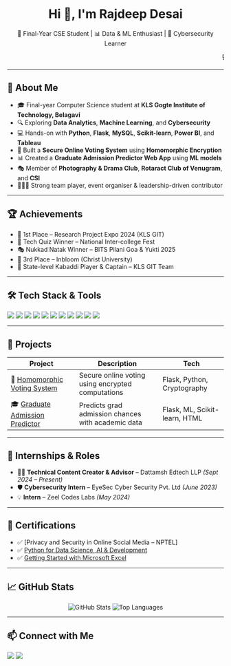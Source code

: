 <h1 align="center">Hi 👋, I'm Rajdeep Desai</h1>

<p align="center">
🚀 Final-Year CSE Student | 📊 Data & ML Enthusiast | 🔐 Cybersecurity Learner  
</p>

<p align="center">
  <marquee><b>💻 Final Year Computer Science | KLS Gogte Institute of Technology</b></marquee>
</p>

---

## 🧠 About Me

- 🎓 Final-year Computer Science student at **KLS Gogte Institute of Technology, Belagavi**
- 🔍 Exploring **Data Analytics**, **Machine Learning**, and **Cybersecurity**
- 💻 Hands-on with **Python**, **Flask**, **MySQL**, **Scikit-learn**, **Power BI**, and **Tableau**
- 🔐 Built a **Secure Online Voting System** using **Homomorphic Encryption**
- 📊 Created a **Graduate Admission Predictor Web App** using **ML models**
- 🎭 Member of **Photography & Drama Club**, **Rotaract Club of Venugram**, and **CSI**
- 🧑‍🤝‍🧑 Strong team player, event organiser & leadership-driven contributor

---

## 🏆 Achievements

- 🥇 1st Place – Research Project Expo 2024 (KLS GIT)
- 🧠 Tech Quiz Winner – National Inter-college Fest
- 🎭 Nukkad Natak Winner – BITS Pilani Goa & Yukti 2025
- 🥉 3rd Place – Inbloom (Christ University)
- 🏐 State-level Kabaddi Player & Captain – KLS GIT Team

---

## 🛠️ Tech Stack & Tools

<p align="left">
<img src="https://img.shields.io/badge/Python-3776AB.svg?style=for-the-badge&logo=python&logoColor=white" />
<img src="https://img.shields.io/badge/Flask-000000.svg?style=for-the-badge&logo=flask&logoColor=white" />
<img src="https://img.shields.io/badge/MySQL-4479A1.svg?style=for-the-badge&logo=mysql&logoColor=white" />
<img src="https://img.shields.io/badge/Scikit--learn-F7931E.svg?style=for-the-badge&logo=scikit-learn&logoColor=white" />
<img src="https://img.shields.io/badge/PowerBI-F2C811.svg?style=for-the-badge&logo=powerbi&logoColor=black" />
<img src="https://img.shields.io/badge/Tableau-E97627.svg?style=for-the-badge&logo=tableau&logoColor=white" />
<img src="https://img.shields.io/badge/Excel-217346.svg?style=for-the-badge&logo=microsoft-excel&logoColor=white" />
<img src="https://img.shields.io/badge/HTML5-E34F26.svg?style=for-the-badge&logo=html5&logoColor=white" />
<img src="https://img.shields.io/badge/CSS3-1572B6.svg?style=for-the-badge&logo=css3&logoColor=white" />
<img src="https://img.shields.io/badge/Git-F05032.svg?style=for-the-badge&logo=git&logoColor=white" />
<img src="https://img.shields.io/badge/GitHub-181717.svg?style=for-the-badge&logo=github&logoColor=white" />
</p>

---

## 🚀 Projects

| Project | Description | Tech |
|--------|-------------|------|
| 🔐 [Homomorphic Voting System](https://github.com/rajdeepdesai/homomorphic-voting-system) | Secure online voting using encrypted computations | Flask, Python, Cryptography |
| 🎓 [Graduate Admission Predictor](https://github.com/rajdeepdesai/admission-predictor) | Predicts grad admission chances with academic data | Flask, ML, Scikit-learn, HTML |

---

## 💼 Internships & Roles

- 🕵️‍♂️ **Technical Content Creator & Advisor** – Dattamsh Edtech LLP *(Sept 2024 – Present)*
- 🛡️ **Cybersecurity Intern** – EyeSec Cyber Security Pvt. Ltd *(June 2023)*
- 💡 **Intern** – Zeel Codes Labs *(May 2024)*

---

## 📜 Certifications

- ✅ [Privacy and Security in Online Social Media – NPTEL]
- ✅ [Python for Data Science, AI & Development](https://www.coursera.org/account/accomplishments/verify/FIZU2ARQJDDL)  
- ✅ [Getting Started with Microsoft Excel](https://coursera.org/share/b1e7530de4e5cc4f2bb84940d5b8214a)

---

## 📈 GitHub Stats

<p align="center">
<img src="https://github-readme-stats.vercel.app/api?username=rajdeepdesai&show_icons=true&theme=github_dark" alt="GitHub Stats" />
<img src="https://github-readme-stats.vercel.app/api/top-langs/?username=rajdeepdesai&layout=compact&theme=github_dark" alt="Top Languages" />
</p>

---

## 📫 Connect with Me

<p align="left">
<a href="mailto:desairajdeep09@gmail.com"><img src="https://img.shields.io/badge/Gmail-D14836?style=for-the-badge&logo=gmail&logoColor=white" /></a>
<a href="https://www.linkedin.com/in/rajdeep-desai-625616262/"><img src="https://img.shields.io/badge/LinkedIn-0A66C2?style=for-the-badge&logo=linkedin&logoColor=white" /></a>
</p>
